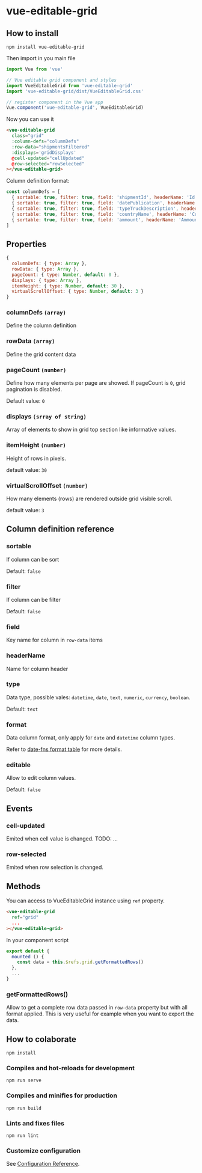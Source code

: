 # vue-editable-grid

## How to install

```
npm install vue-editable-grid
```

Then import in you main file

```js
import Vue from 'vue'

// Vue editable grid component and styles
import VueEditableGrid from 'vue-editable-grid'
import 'vue-editable-grid/dist/VueEditableGrid.css'

// register component in the Vue app
Vue.component('vue-editable-grid', VueEditableGrid)
```

Now you can use it
```html
<vue-editable-grid
  class="grid"
  :column-defs="columnDefs"
  :row-data="shipmentsFiltered"
  :displays='gridDisplays'
  @cell-updated="cellUpdated"
  @row-selected="rowSelected"
></vue-editable-grid>
```
Column definition format:
```js
const columnDefs = [
  { sortable: true, filter: true, field: 'shipmentId', headerName: 'Id' },
  { sortable: true, filter: true, field: 'datePublication', headerName: 'Date Publication', type: 'datetime', format: 'MMM dd, yyyy' },
  { sortable: true, filter: true, field: 'typeTruckDescription', headerName: 'Truck' },
  { sortable: true, filter: true, field: 'countryName', headerName: 'Cuty' },
  { sortable: true, filter: true, field: 'ammount', headerName: 'Ammount', type: 'currency' }
]
```

## Properties

```js
{
  columnDefs: { type: Array },
  rowData: { type: Array },
  pageCount: { type: Number, default: 0 },
  displays: { type: Array },
  itemHeight: { type: Number, default: 30 },
  virtualScrollOffset: { type: Number, default: 3 }
}
```

### columnDefs `(array)`
Define the column definition

### rowData `(array)`
Define the grid content data

### pageCount `(number)`
Define how many elements per page are showed. If pageCount is `0`, grid pagination is disabled.

Default value: `0`

### displays `(srray of string)`
Array of elements to show in grid top section like informative values.

### itemHeight `(number)`
Height of rows in pixels.

default value: `30`

### virtualScrollOffset `(number)`
How many elements (rows) are rendered outside grid visible scroll.

default value: `3`

## Column definition reference

### sortable
If column can be sort

Default: `false`

### filter
If column can be filter

Default: `false`

### field
Key name for column in `row-data` items

### headerName
Name for column header

### type
Data type, possible vales: `datetime`, `date`, `text`, `numeric`, `currency`, `boolean`.

Default: `text`

### format
Data column format, only apply for `date` and `datetime` column types.

Refer to [date-fns format table](https://date-fns.org/v2.14.0/docs/format) for more details.

### editable
Allow to edit column values.

Default: `false`

## Events

### cell-updated
Emited when cell value is changed.
TODO: ...

### row-selected
Emited when row selection is changed.

## Methods

You can access to VueEditableGrid instance using `ref` property.
```html
<vue-editable-grid
  ref="grid"
  ...
></vue-editable-grid>
```

In your component script
```js
export default {
  mounted () {
    const data = this.$refs.grid.getFormattedRows()
  },
  ...
}
```

### getFormattedRows()
Allow to get a complete row data passed in `row-data` property but with all format applied. This is very useful for example when you want to export the data.

## How to colaborate
```
npm install
```

### Compiles and hot-reloads for development
```
npm run serve
```

### Compiles and minifies for production
```
npm run build
```

### Lints and fixes files
```
npm run lint
```

### Customize configuration
See [Configuration Reference](https://cli.vuejs.org/config/).
